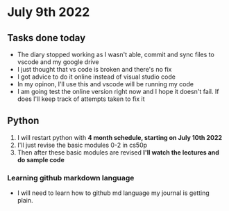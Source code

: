 # July 9th 2022
## Tasks done today
- The diary stopped working as I wasn't able, commit and sync files to vscode and my google drive
- I just thought that vs code is broken and there's no fix
- I got advice to do it online instead of visual studio code
- In my opinon, I'll use this and vscode will be running my code
- I am going test the online version right now and I hope it doesn't fail. If does I'll keep track of attempts taken to fix it
## Python
1. I will restart python with **4 month schedule, starting on July 10th 2022** 
2. I'll just revise the basic modules 0-2 in cs50p
3. Then after these basic modules are revised **I'll watch the lectures and do sample code**
### Learning github markdown language
- I will need to learn how to github md language my journal is getting plain.

